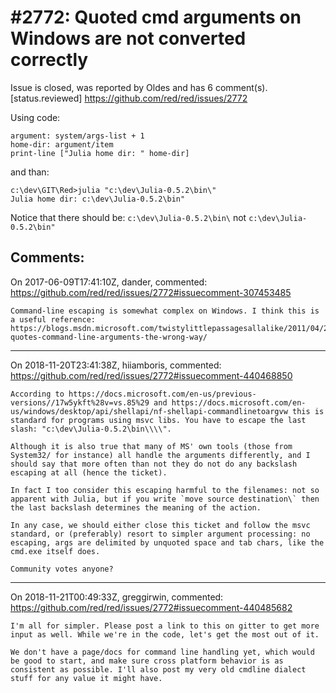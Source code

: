 
#2772: Quoted cmd arguments on Windows are not converted correctly
================================================================================
Issue is closed, was reported by Oldes and has 6 comment(s).
[status.reviewed]
<https://github.com/red/red/issues/2772>

Using code:
```
argument: system/args-list + 1
home-dir: argument/item
print-line ["Julia home dir: " home-dir]
```
and than:
```
c:\dev\GIT\Red>julia "c:\dev\Julia-0.5.2\bin\"
Julia home dir: c:\dev\Julia-0.5.2\bin"
```
Notice that there should be: `c:\dev\Julia-0.5.2\bin\` not `c:\dev\Julia-0.5.2\bin"`


Comments:
--------------------------------------------------------------------------------

On 2017-06-09T17:41:10Z, dander, commented:
<https://github.com/red/red/issues/2772#issuecomment-307453485>

    Command-line escaping is somewhat complex on Windows. I think this is a useful reference:
    https://blogs.msdn.microsoft.com/twistylittlepassagesallalike/2011/04/23/everyone-quotes-command-line-arguments-the-wrong-way/

--------------------------------------------------------------------------------

On 2018-11-20T23:41:38Z, hiiamboris, commented:
<https://github.com/red/red/issues/2772#issuecomment-440468850>

    According to https://docs.microsoft.com/en-us/previous-versions//17w5ykft%28v=vs.85%29 and https://docs.microsoft.com/en-us/windows/desktop/api/shellapi/nf-shellapi-commandlinetoargvw this is standard for programs using msvc libs. You have to escape the last slash: "c:\dev\Julia-0.5.2\bin\\\\".
    
    Although it is also true that many of MS' own tools (those from System32/ for instance) all handle the arguments differently, and I should say that more often than not they do not do any backslash escaping at all (hence the ticket).
    
    In fact I too consider this escaping harmful to the filenames: not so apparent with Julia, but if you write `move source destination\` then the last backslash determines the meaning of the action.
    
    In any case, we should either close this ticket and follow the msvc standard, or (preferably) resort to simpler argument processing: no escaping, args are delimited by unquoted space and tab chars, like the cmd.exe itself does.
    
    Community votes anyone?

--------------------------------------------------------------------------------

On 2018-11-21T00:49:33Z, greggirwin, commented:
<https://github.com/red/red/issues/2772#issuecomment-440485682>

    I'm all for simpler. Please post a link to this on gitter to get more input as well. While we're in the code, let's get the most out of it.
    
    We don't have a page/docs for command line handling yet, which would be good to start, and make sure cross platform behavior is as consistent as possible. I'll also post my very old cmdline dialect stuff for any value it might have.

